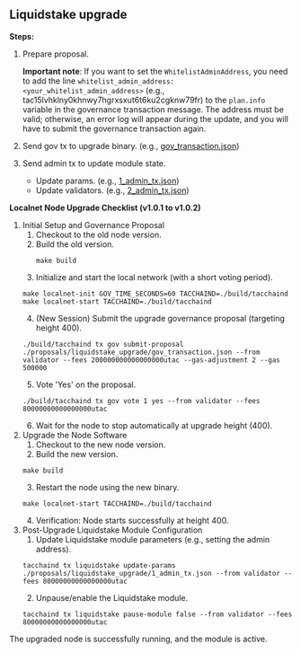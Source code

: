 ## Liquidstake upgrade

**Steps:**
1. Prepare proposal.

    **Important note**: If you want to set the `WhitelistAdminAddress`, you need to add the line `whitelist_admin_address: <your_whitelist_admin_address>` (e.g., tac15lvhklny0khnwy7hgrxsxut6t6ku2cgknw79fr) to the `plan.info` variable in the governance transaction message. The address must be valid; otherwise, an error log will appear during the update, and you will have to submit the governance transaction again.
2. Send gov tx to upgrade binary. (e.g., [gov_transaction.json](./gov_transaction.json))
3. Send admin tx to update module state.

    - Update params. (e.g., [1_admin_tx.json](./1_admin_tx.json))
    - Update validators. (e.g., [2_admin_tx.json](./2_admin_tx.json))

**Localnet Node Upgrade Checklist (v1.0.1 to v1.0.2)**

1. Initial Setup and Governance Proposal
    1. Checkout to the old node version.
    2. Build the old version.
        ```shell
        make build
        ```
    3. Initialize and start the local network (with a short voting period).
    ```shell
    make localnet-init GOV_TIME_SECONDS=60 TACCHAIND=./build/tacchaind
    make localnet-start TACCHAIND=./build/tacchaind
    ```
    4. (New Session) Submit the upgrade governance proposal (targeting height 400).
    ```shell
    ./build/tacchaind tx gov submit-proposal ./proposals/liquidstake_upgrade/gov_transaction.json --from validator --fees 200000000000000000utac --gas-adjustment 2 --gas 500000
    ```
    5. Vote 'Yes' on the proposal.
    ```shell
    ./build/tacchaind tx gov vote 1 yes --from validator --fees 80000000000000000utac
    ```
    6. Wait for the node to stop automatically at upgrade height (400).
2. Upgrade the Node Software
    1. Checkout to the new node version.
    2. Build the new version.
    ```shell
    make build
    ```
    3. Restart the node using the new binary.
    ```shell
    make localnet-start TACCHAIND=./build/tacchaind
    ```
    4. Verification: Node starts successfully at height 400.
3. Post-Upgrade Liquidstake Module Configuration
    1. Update Liquidstake module parameters (e.g., setting the admin address).
    ```shell
    tacchaind tx liquidstake update-params ./proposals/liquidstake_upgrade/1_admin_tx.json --from validator --fees 80000000000000000utac
    ```
    2. Unpause/enable the Liquidstake module.
    ```shell
    tacchaind tx liquidstake pause-module false --from validator --fees 80000000000000000utac
    ```

The upgraded node is successfully running, and the module is active.

